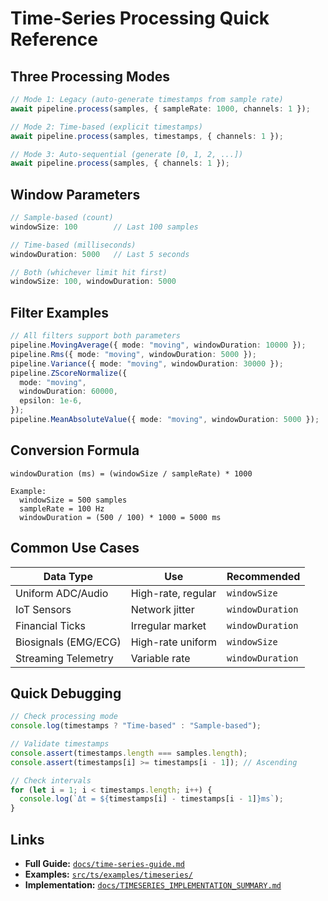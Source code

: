 # Time-Series Processing Quick Reference

## Three Processing Modes

```typescript
// Mode 1: Legacy (auto-generate timestamps from sample rate)
await pipeline.process(samples, { sampleRate: 1000, channels: 1 });

// Mode 2: Time-based (explicit timestamps)
await pipeline.process(samples, timestamps, { channels: 1 });

// Mode 3: Auto-sequential (generate [0, 1, 2, ...])
await pipeline.process(samples, { channels: 1 });
```

## Window Parameters

```typescript
// Sample-based (count)
windowSize: 100        // Last 100 samples

// Time-based (milliseconds)
windowDuration: 5000   // Last 5 seconds

// Both (whichever limit hit first)
windowSize: 100, windowDuration: 5000
```

## Filter Examples

```typescript
// All filters support both parameters
pipeline.MovingAverage({ mode: "moving", windowDuration: 10000 });
pipeline.Rms({ mode: "moving", windowDuration: 5000 });
pipeline.Variance({ mode: "moving", windowDuration: 30000 });
pipeline.ZScoreNormalize({
  mode: "moving",
  windowDuration: 60000,
  epsilon: 1e-6,
});
pipeline.MeanAbsoluteValue({ mode: "moving", windowDuration: 5000 });
```

## Conversion Formula

```
windowDuration (ms) = (windowSize / sampleRate) * 1000

Example:
  windowSize = 500 samples
  sampleRate = 100 Hz
  windowDuration = (500 / 100) * 1000 = 5000 ms
```

## Common Use Cases

| Data Type            | Use                | Recommended      |
| -------------------- | ------------------ | ---------------- |
| Uniform ADC/Audio    | High-rate, regular | `windowSize`     |
| IoT Sensors          | Network jitter     | `windowDuration` |
| Financial Ticks      | Irregular market   | `windowDuration` |
| Biosignals (EMG/ECG) | High-rate uniform  | `windowSize`     |
| Streaming Telemetry  | Variable rate      | `windowDuration` |

## Quick Debugging

```typescript
// Check processing mode
console.log(timestamps ? "Time-based" : "Sample-based");

// Validate timestamps
console.assert(timestamps.length === samples.length);
console.assert(timestamps[i] >= timestamps[i - 1]); // Ascending

// Check intervals
for (let i = 1; i < timestamps.length; i++) {
  console.log(`Δt = ${timestamps[i] - timestamps[i - 1]}ms`);
}
```

## Links

- **Full Guide:** [`docs/time-series-guide.md`](./time-series-guide.md)
- **Examples:** [`src/ts/examples/timeseries/`](../src/ts/examples/timeseries/)
- **Implementation:** [`docs/TIMESERIES_IMPLEMENTATION_SUMMARY.md`](./TIMESERIES_IMPLEMENTATION_SUMMARY.md)
